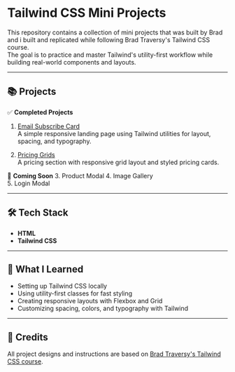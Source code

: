 # Tailwind CSS Mini Projects

This repository contains a collection of mini projects that was built by Brad and i built and replicated while following Brad Traversy's Tailwind CSS course.  
The goal is to practice and master Tailwind's utility-first workflow while building real-world components and layouts.

---

## 📚 Projects

✅ **Completed Projects**

1. [Email Subscribe Card](https://oluwatayoo.github.io/brad-traversy-tailwind-clones/Email%20Subscribe%20Card/)  
   A simple responsive landing page using Tailwind utilities for layout, spacing, and typography.

2. [Pricing Grids](https://oluwatayoo.github.io/brad-traversy-tailwind-clones/Pricing%20Card/)  
   A pricing section with responsive grid layout and styled pricing cards.

🚧 **Coming Soon** 3. Product Modal 4. Image Gallery  
5. Login Modal

---

## 🛠️ Tech Stack

- **HTML**
- **Tailwind CSS**

---

## 🎯 What I Learned

- Setting up Tailwind CSS locally
- Using utility-first classes for fast styling
- Creating responsive layouts with Flexbox and Grid
- Customizing spacing, colors, and typography with Tailwind

---

## 🙏 Credits

All project designs and instructions are based on [Brad Traversy's Tailwind CSS course](https://www.traversymedia.com/).
